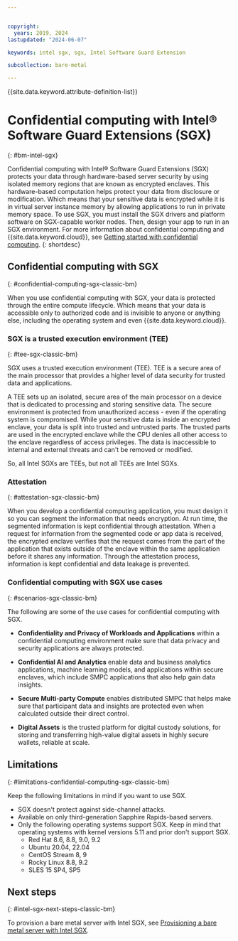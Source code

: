 ```yaml
---


copyright:
  years: 2019, 2024
lastupdated: "2024-06-07"

keywords: intel sgx, sgx, Intel Software Guard Extension

subcollection: bare-metal

---
```


{{site.data.keyword.attribute-definition-list}}

# Confidential computing with Intel® Software Guard Extensions (SGX)
{: #bm-intel-sgx}

Confidential computing with Intel® Software Guard Extensions (SGX) protects your data through hardware-based server security by using isolated memory regions that are known as encrypted enclaves. This hardware-based computation helps protect your data from disclosure or modification. Which means that your sensitive data is encrypted while it is in virtual server instance memory by allowing applications to run in private memory space. To use SGX, you must install the SGX drivers and platform software on SGX-capable worker nodes. Then, design your app to run in an SGX environment. For more information about confidential computing and {{site.data.keyword.cloud}}, see [Getting started with confidential computing](/docs/confidential-computing?topic=confidential-computing-about).
{: shortdesc}

## Confidential computing with SGX
{: #confidential-computing-sgx-classic-bm}

When you use confidential computing with SGX, your data is protected through the entire compute lifecycle. Which means that your data is accessible only to authorized code and is invisible to anyone or anything else, including the operating system and even {{site.data.keyword.cloud}}.

### SGX is a trusted execution environment (TEE)
{: #tee-sgx-classic-bm}

SGX uses a trusted execution environment (TEE). TEE is a secure area of the main processor that provides a higher level of data security for trusted data and applications.

A TEE sets up an isolated, secure area of the main processor on a device that is dedicated to processing and storing sensitive data. The secure environment is protected from unauthorized access - even if the operating system is compromised. While your sensitive data is inside an encrypted enclave, your data is split into trusted and untrusted parts. The trusted parts are used in the encrypted enclave while the CPU denies all other access to the enclave regardless of access privileges. The data is inaccessible to internal and external threats and can't be removed or modified.

So, all Intel SGXs are TEEs, but not all TEEs are Intel SGXs.

### Attestation
{: #attestation-sgx-classic-bm}

When you develop a confidential computing application, you must design it so you can segment the information that needs encryption. At run time, the segmented information is kept confidential through attestation. When a request for information from the segmented code or app data is received, the encrypted enclave verifies that the request comes from the part of the application that exists outside of the enclave within the same application before it shares any information. Through the attestation process, information is kept confidential and data leakage is prevented.

### Confidential computing with SGX use cases
{: #scenarios-sgx-classic-bm}

The following are some of the use cases for confidential computing with SGX.

* **Confidentiality and Privacy of Workloads and Applications** within a confidential computing environment make sure that data privacy and security applications are always protected.

* **Confidential AI and Analytics** enable data and business analytics applications, machine learning models, and applications within secure enclaves, which include SMPC applications that also help gain data insights.

* **Secure Multi-party Compute** enables distributed SMPC that helps make sure that participant data and insights are protected even when calculated outside their direct control.

* **Digital Assets** is the trusted platform for digital custody solutions, for storing and transferring high-value digital assets in highly secure wallets, reliable at scale.

## Limitations
{: #limitations-confidential-computing-sgx-classic-bm}

Keep the following limitations in mind if you want to use SGX.

* SGX doesn't protect against side-channel attacks.
* Available on only third-generation Sapphire Rapids-based servers.
* Only the following operating systems support SGX. Keep in mind that operating systems with kernel versions 5.11 and prior don't support SGX.
   - Red Hat 8.6, 8.8, 9.0, 9.2
   - Ubuntu 20.04, 22.04
   - CentOS Stream 8, 9
   - Rocky Linux 8.8, 9.2
   - SLES 15 SP4, SP5

## Next steps
{: #intel-sgx-next-steps-classic-bm}

To provision a bare metal server with Intel SGX, see [Provisioning a bare metal server with Intel SGX](/docs/bare-metal?topic=bare-metal-bm-server-provision-sgx#bm-server-provision-sgx).
